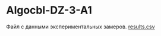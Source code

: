 # Algocbl-DZ-3-A1
Файл с данными экспериментальных замеров.
[results.csv](https://github.com/user-attachments/files/17894409/results.csv)
